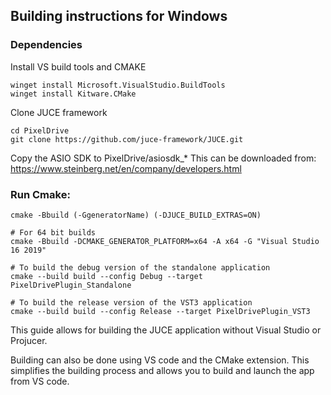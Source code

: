 ## Building instructions for Windows

### Dependencies

Install VS build tools and CMAKE
```
winget install Microsoft.VisualStudio.BuildTools
winget install Kitware.CMake
```
Clone JUCE framework
```
cd PixelDrive
git clone https://github.com/juce-framework/JUCE.git
```
Copy the ASIO SDK to PixelDrive/asiosdk_*
This can be downloaded from: https://www.steinberg.net/en/company/developers.html

### Run Cmake:
```
cmake -Bbuild (-GgeneratorName) (-DJUCE_BUILD_EXTRAS=ON)

# For 64 bit builds
cmake -Bbuild -DCMAKE_GENERATOR_PLATFORM=x64 -A x64 -G "Visual Studio 16 2019"

# To build the debug version of the standalone application
cmake --build build --config Debug --target PixelDrivePlugin_Standalone

# To build the release version of the VST3 application
cmake --build build --config Release --target PixelDrivePlugin_VST3
```

This guide allows for building the JUCE application without Visual Studio or Projucer.

Building can also be done using VS code and the CMake extension.
This simplifies the building process and allows you to build and launch
the app from VS code.
